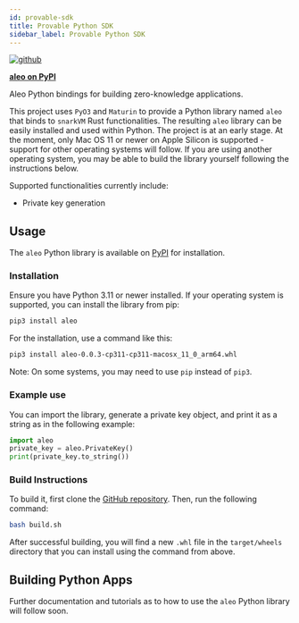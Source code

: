 ```yaml
---
id: provable-sdk
title: Provable Python SDK
sidebar_label: Provable Python SDK
---
```



[![github]](https://github.com/provablehq/python-sdk/tree/master/sdk)


[github]: https://img.shields.io/badge/github-8da0cb?style=for-the-badge&labelColor=555555&logo=github

[**aleo on PyPI**](https://pypi.org/project/aleo/)

Aleo Python bindings for building zero-knowledge applications.

This project uses `PyO3` and `Maturin` to provide a Python library named `aleo` that binds to `snarkVM` Rust functionalities. The resulting `aleo` library can be easily installed and used within Python. The project is at an early stage. At the moment, only Mac OS 11 or newer on Apple Silicon is supported - support for other operating systems will follow. If you are using another operating system, you may be able to build the library yourself following the instructions below.

Supported functionalities currently include:
* Private key generation

## Usage
The `aleo` Python library is available on [PyPI](https://pypi.org/project/aleo/) for installation.

### Installation
Ensure you have Python 3.11 or newer installed. If your operating system is supported, you can install the library from pip:

```bash
pip3 install aleo
```

For the installation, use a command like this:


```bash
pip3 install aleo-0.0.3-cp311-cp311-macosx_11_0_arm64.whl
```

Note: On some systems, you may need to use `pip` instead of `pip3`.

### Example use
You can import the library, generate a private key object, and print it as a string as in the following example:
```Python
import aleo
private_key = aleo.PrivateKey()
print(private_key.to_string())
```


### Build Instructions
To build it, first clone the [GitHub repository](https://github.com/provablehq/python-sdk/tree/master/sdk). Then, run the following command:
```bash
bash build.sh
```


After successful building, you will find a new `.whl` file in the `target/wheels` directory that you can install using the command from above.

## Building Python Apps

Further documentation and tutorials as to how to use the `aleo` Python library will follow soon.
